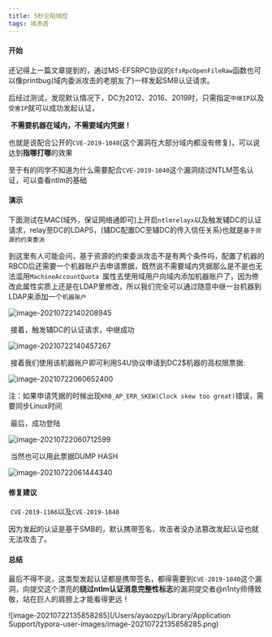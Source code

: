 ```yaml
---
title: 5秒沦陷域控
tags: 域渗透
---
```


#### 开始

​	还记得上一篇文章提到的，通过MS-EFSRPC协议的`EfsRpcOpenFileRaw`函数也可以像printbug(域内委派攻击的老朋友了)一样发起SMB认证请求。

​	后经过测试，发现默认情况下，DC为2012、2016、2019时，只需指定`中继IP`以及`受害IP`就可以成功发起认证，

​	**不需要机器在域内，不需要域内凭据！**

​	也就是说配合公开的`CVE-2019-1040`(这个漏洞在大部分域内都没有修复)，可以说达到**指哪打哪**的效果

​	至于有的同学不知道为什么需要配合`CVE-2019-1040`这个漏洞绕过NTLM签名认证，可以查看ntlm的基础

#### 演示

​	下面测试在MAC(域外，保证网络通即可)上开启`ntlmrelayx`以及触发辅DC的认证请求，relay至DC的LDAPS，(辅DC配置DC至辅DC的传入信任关系)也就是`基于资源的约束委派`



​	到这里有人可能会问，基于资源的约束委派攻击不是有两个条件吗，配置了机器的RBCD后还需要一个机器账户去申请票据，既然说不需要域内凭据那么是不是也无法滥用`MachineAccountQuota `属性去使用域用户向域内添加机器账户了，因为修改此属性实质上还是在LDAP里修改，所以我们完全可以通过随意中继一台机器到LDAP来添加一个`机器账户`

![image-20210722140208945](https://images-1258433570.cos.ap-beijing.myqcloud.com/images/20210722140210.png)

​	接着，触发辅DC的认证请求，中继成功

![image-20210722140457267](https://images-1258433570.cos.ap-beijing.myqcloud.com/images/20210722140458.png)

​	接着我们使用该机器账户即可利用S4U协议申请到DC2$机器的高权限票据:

![image-20210722060652400](https://images-1258433570.cos.ap-beijing.myqcloud.com/images/20210722060653.png)

注：如果申请凭据的时候出现`KRB_AP_ERR_SKEW(Clock skew too great)`错误，需要同步Linux时间

​	最后，成功登陆

![image-20210722060712599](https://images-1258433570.cos.ap-beijing.myqcloud.com/images/20210722060715.png)

​	当然也可以用此票据DUMP HASH

![image-20210722061444340](https://images-1258433570.cos.ap-beijing.myqcloud.com/images/20210722061446.png)

#### 修复建议

​	`CVE-2019-1166`以及`CVE-2019-1040`

​	因为发起的认证是基于SMB的，默认携带签名，攻击者没办法篡改发起认证也就无法攻击了。

#### 总结

​	最后不得不说，这类型发起认证都是携带签名，都得需要到`CVE-2019-1040`这个漏洞，向提交这个漂亮的**绕过ntlm认证消息完整性标志**的漏洞提交者@n1nty师傅致敬，站在巨人的肩膀上才能看得更远！

![image-20210722135858285](/Users/ayaozpy/Library/Application Support/typora-user-images/image-20210722135858285.png)